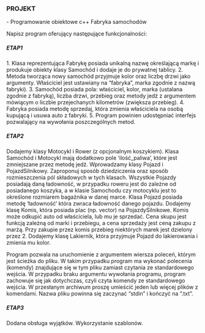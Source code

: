 <h3>PROJEKT</h3> - Programowanie obiektowe c++
Fabryka samochodów

Napisz program oferujący następujące funkcjonalności:

<h5><i>ETAP1</i></h5>
1. Klasa reprezentująca Fabrykę posiada unikalną nazwę określającą markę i produkuje
obiekty klasy Samochód i dodaje je do prywatnej tablicy.
2. Metoda tworząca nowy samochód przyjmuje kolor oraz liczbę drzwi jako argumenty.
Właściciel jest ustawiany na “fabryka”, marka zgodnie z nazwą fabryki).
3. Samochód posiada pola: właściciel, kolor, marka (ustalana zgodnie z fabryką), liczba
drzwi, przebieg oraz metody jedź z argumentem mówiącym o liczbie przejechanych
kilometrów (zwiększa przebieg).
4. Fabryka posiada metodę sprzedaj, która zmienia właściciela na osobą kupującą i usuwa
auto z fabryki.
5. Program powinien udostępniać interfejs pozwalający na wywołania poszczególnych
metod.


<h5><i>ETAP2</i></h5>

Dodajemy klasy Motocykl i Rower (z opcjonalnym koszykiem). Klasa Samochód i Motocykl mają
dodatkowo pole ‘ilość_paliwa’, które jest zmniejszane przez metodę jedź. Wprowadzamy klasy
Pojazd i PojazdSilnikowy. Zaproponuj sposób dziedziczenia oraz sposób rozmieszczenia pól
składowych w tych klasach. Wszystkie Pojazdy posiadają daną ładowność, w przypadku roweru
jest do zależne od posiadanego koszyka, a w klasie Samochodu czy motocyklu jest to
określone rozmiarem bagażnika w danej marce. Klasa Pojazd posiada metodę ‘ładowność’
która zwraca ładowność danego pojazdu.
Dodajemy klasę Komis, która posiada plac (np. vector) na PojazdySilnikowe. Komis może
odkupić auto od właściciela, lub mu je sprzedać. Cena skupu jest funkcją zależną od marki i
przebiegu, a cena sprzedaży jest ceną zakupu z marżą. Przy zakupie przez komis przebieg
niektórych marek jest dzielony przez 2.
Dodajemy klasę Lakiernik, która przyjmuje Pojazd do lakierowania i zmienia mu kolor.

Program pozwala na uruchomienie z argumentem wiersza poleceń, którym jest ścieżka
do pliku. W takim przypadku program ma wykonać polecenia (komendy) znajdujące się w tym
pliku zamiast czytania ze standardowego wejścia. W przypadku braku argumentu wywołania
programu, program zachowuje się jak dotychczas, czyli czyta komendy ze standardowego
wejścia. W przesłanym archiwum proszę umieścić jeden lub więcej plików z komendami. Nazwa
pliku powinna się zaczynać “stdin” i kończyć na “.txt”.



<h5><i>ETAP3</i></h5>

Dodana obsługa wyjątków. Wykorzystanie szablonów.
